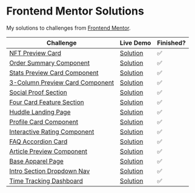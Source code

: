 # Frontend Mentor Solutions

My solutions to challenges from [Frontend Mentor](https://www.frontendmentor.io/).

| Challenge | Live Demo | Finished? | 
| --------- | --------- | --------- |
| [NFT Preview Card](https://www.frontendmentor.io/challenges/nft-preview-card-component-SbdUL_w0U) | [Solution](https://pa-aggarwal.github.io/frontend-mentor/nft-preview-card/index.html) |  :white_check_mark: |
| [Order Summary Component](https://www.frontendmentor.io/challenges/order-summary-component-QlPmajDUj) | [Solution](https://pa-aggarwal.github.io/frontend-mentor/order-component/index.html) | :white_check_mark: |
| [Stats Preview Card Component](https://www.frontendmentor.io/challenges/stats-preview-card-component-8JqbgoU62) | [Solution](https://pa-aggarwal.github.io/frontend-mentor/stats-preview-card/index.html) | :white_check_mark: |
| [3-Column Preview Card Component](https://www.frontendmentor.io/challenges/3column-preview-card-component-pH92eAR2-) | [Solution](https://pa-aggarwal.github.io/frontend-mentor/three-column-preview-card/index.html) | :white_check_mark: |
| [Social Proof Section](https://www.frontendmentor.io/challenges/social-proof-section-6e0qTv_bA) | [Solution](https://pa-aggarwal.github.io/frontend-mentor/social-proof-section/index.html) | :white_check_mark: |
| [Four Card Feature Section](https://www.frontendmentor.io/challenges/four-card-feature-section-weK1eFYK) | [Solution](https://pa-aggarwal.github.io/frontend-mentor/four-card-feature-section/index.html) | :white_check_mark: |
| [Huddle Landing Page](https://www.frontendmentor.io/challenges/huddle-landing-page-with-a-single-introductory-section-B_2Wvxgi0) | [Solution](https://pa-aggarwal.github.io/frontend-mentor/huddle-landing-page/index.html) | :white_check_mark: |
| [Profile Card Component](https://www.frontendmentor.io/challenges/profile-card-component-cfArpWshJ) | [Solution](https://pa-aggarwal.github.io/frontend-mentor/profile-card-component/index.html) | :white_check_mark: |
| [Interactive Rating Component](https://www.frontendmentor.io/challenges/interactive-rating-component-koxpeBUmI) | [Solution](https://pa-aggarwal.github.io/frontend-mentor/interactive-rating-component/index.html) | :white_check_mark: |
| [FAQ Accordion Card](https://www.frontendmentor.io/challenges/faq-accordion-card-XlyjD0Oam) | [Solution](https://pa-aggarwal.github.io/frontend-mentor/faq-accordion-card/index.html) | :white_check_mark: |
| [Article Preview Component](https://www.frontendmentor.io/challenges/article-preview-component-dYBN_pYFT) | [Solution](https://pa-aggarwal.github.io/frontend-mentor/article-preview-component/index.html) | :white_check_mark: |
| [Base Apparel Page](https://www.frontendmentor.io/challenges/base-apparel-coming-soon-page-5d46b47f8db8a7063f9331a0) | [Solution](https://pa-aggarwal.github.io/frontend-mentor/base-apparel-coming-soon/index.html) | :white_check_mark: |
| [Intro Section Dropdown Nav](https://www.frontendmentor.io/challenges/intro-section-with-dropdown-navigation-ryaPetHE5) | [Solution](https://pa-aggarwal.github.io/frontend-mentor/intro-section-dropdown-nav/index.html) | :white_check_mark: |
| [Time Tracking Dashboard](https://www.frontendmentor.io/challenges/time-tracking-dashboard-UIQ7167Jw) | [Solution](https://pa-aggarwal.github.io/frontend-mentor/time-tracking-dashboard/index.html) | :white_check_mark: |
